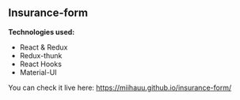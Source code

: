 ## Insurance-form

**Technologies used:**
- React & Redux
- Redux-thunk
- React Hooks
- Material-UI

You can check it live here: https://miihauu.github.io/insurance-form/
